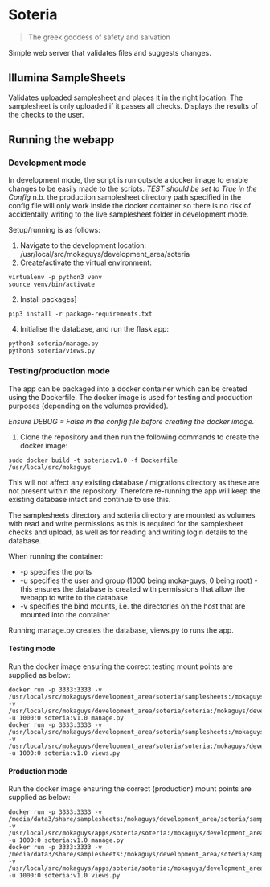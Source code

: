 # Soteria

> The greek goddess of safety and salvation

Simple web server that validates files and suggests changes.

## Illumina SampleSheets

Validates uploaded samplesheet and places it in the right location. The samplesheet is only uploaded if it passes all 
checks. Displays the results of the checks to the user.

## Running the webapp
### Development mode
In development mode, the script is run outside a docker image to enable changes to be easily made to the scripts.
*TEST should be set to True in the Config*
n.b. the production samplesheet directory path specified in the config file will only work inside the docker container 
so there is no risk of accidentally writing to the live samplesheet folder in development mode. 

Setup/running is as follows:

1. Navigate to the development location: /usr/local/src/mokaguys/development_area/soteria
2. Create/activate the virtual environment: 
```
virtualenv -p python3 venv
source venv/bin/activate
```
2. Install packages]
```
pip3 install -r package-requirements.txt
```
4. Initialise the database, and run the flask app: 
```
python3 soteria/manage.py
python3 soteria/views.py
```
### Testing/production mode
The app can be packaged into a docker container which can be created using the Dockerfile. The docker image is used for
testing and production purposes (depending on the volumes provided).

*Ensure DEBUG = False in the config file before creating the docker image.*

1. Clone the repository and then run the following commands to create the docker image:
```
sudo docker build -t soteria:v1.0 -f Dockerfile /usr/local/src/mokaguys
```

This will not affect any existing database / migrations directory as these are not present within the repository. 
Therefore re-running the app will keep the existing database intact and continue to use this. 

The samplesheets directory and soteria directory are mounted as volumes with read and write permissions as this is 
required for the samplesheet checks and upload, as well as for reading and writing login details to the database.

When running the container:
* -p specifies the ports
* -u specifies the user and group (1000 being moka-guys, 0 being root) - this ensures the database is created with 
permissions that allow the webapp to write to the database
* -v specifies the bind mounts, i.e. the directories on the host that are mounted into the container

Running manage.py creates the database, views.py to runs the app.

#### Testing mode
Run the docker image ensuring the correct testing mount points are supplied as below:

``` 
docker run -p 3333:3333 -v /usr/local/src/mokaguys/development_area/soteria/samplesheets:/mokaguys/development_area/soteria/samplesheets/ -v /usr/local/src/mokaguys/development_area/soteria/soteria:/mokaguys/development_area/soteria/soteria -u 1000:0 soteria:v1.0 manage.py
docker run -p 3333:3333 -v /usr/local/src/mokaguys/development_area/soteria/samplesheets:/mokaguys/development_area/soteria/samplesheets/ -v /usr/local/src/mokaguys/development_area/soteria/soteria:/mokaguys/development_area/soteria/soteria -u 1000:0 soteria:v1.0 views.py
```

#### Production mode
Run the docker image ensuring the correct (production) mount points are supplied as below:
```
docker run -p 3333:3333 -v /media/data3/share/samplesheets:/mokaguys/development_area/soteria/samplesheets/ -v /usr/local/src/mokaguys/apps/soteria/soteria:/mokaguys/development_area/soteria/soteria/ -u 1000:0 soteria:v1.0 manage.py
docker run -p 3333:3333 -v /media/data3/share/samplesheets:/mokaguys/development_area/soteria/samplesheets/ -v /usr/local/src/mokaguys/apps/soteria/soteria:/mokaguys/development_area/soteria/soteria/ -u 1000:0 soteria:v1.0 views.py
```